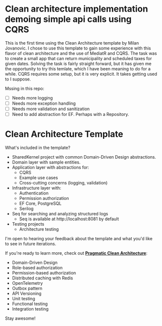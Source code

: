 # Clean architecture implementation demoing simple api calls using CQRS
This is the first time using the Clean Architecture template by Milan Jovanovic.  I chose to use this template to gain some experience with this flavor of clean architecture and the use of MediatR and CQRS.
The task was to create a small app that can return municipality and scheduled taxes for given dates.  Solving the task is fairly straight forward, but it has given me the opportunity to try this temlate, which I have been meaning to do for a while.
CQRS requires some setup, but it is very explicit.  It takes getting used to I suppose.

Mssing in this repo:
- [ ] Needs more logging
- [ ] Needs more exception handling
- [ ] Needs more validation and sanitization
- [ ] Need to add abstraction for EF.  Perhaps with a Repository.

# Clean Architecture Template

What's included in the template?

- SharedKernel project with common Domain-Driven Design abstractions.
- Domain layer with sample entities.
- Application layer with abstractions for:
  - CQRS
  - Example use cases
  - Cross-cutting concerns (logging, validation)
- Infrastructure layer with:
  - Authentication
  - Permission authorization
  - EF Core, PostgreSQL
  - Serilog
- Seq for searching and analyzing structured logs
  - Seq is available at http://localhost:8081 by default
- Testing projects
  - Architecture testing

I'm open to hearing your feedback about the template and what you'd like to see in future iterations.

If you're ready to learn more, check out [**Pragmatic Clean Architecture**](https://www.milanjovanovic.tech/pragmatic-clean-architecture?utm_source=ca-template):

- Domain-Driven Design
- Role-based authorization
- Permission-based authorization
- Distributed caching with Redis
- OpenTelemetry
- Outbox pattern
- API Versioning
- Unit testing
- Functional testing
- Integration testing

Stay awesome!
